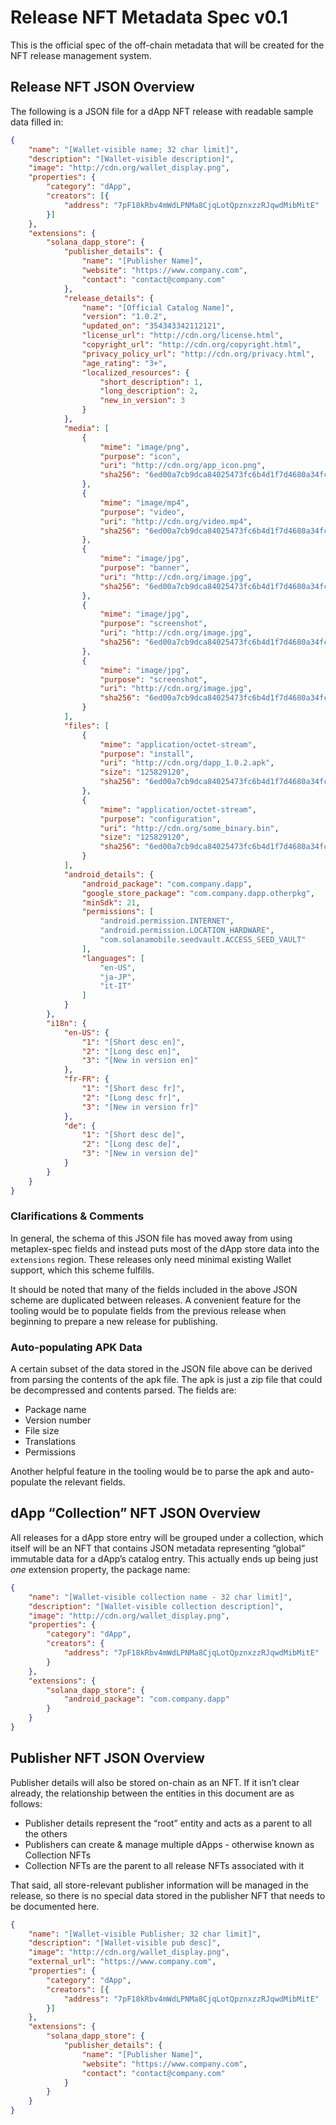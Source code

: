 # Release NFT Metadata Spec v0.1

This is the official spec of the off-chain metadata that will be created for the NFT release management system.

## Release NFT JSON Overview

The following is a JSON file for a dApp NFT release with readable sample data filled in:

```json
{
    "name": "[Wallet-visible name; 32 char limit]",
    "description": "[Wallet-visible description]",
    "image": "http://cdn.org/wallet_display.png",
    "properties": {
        "category": "dApp",
        "creators": [{
            "address": "7pF18kRbv4mWdLPNMa8CjqLotQpznxzzRJqwdMibMitE"
        }]
    },
    "extensions": {
        "solana_dapp_store": {
            "publisher_details": {
                "name": "[Publisher Name]",
                "website": "https://www.company.com",
                "contact": "contact@company.com"
            },
            "release_details": {
                "name": "[Official Catalog Name]",
                "version": "1.0.2",
                "updated_on": "354343342112121",
                "license_url": "http://cdn.org/license.html",
                "copyright_url": "http://cdn.org/copyright.html",
                "privacy_policy_url": "http://cdn.org/privacy.html",
                "age_rating": "3+",
                "localized_resources": {
                    "short_description": 1,
                    "long_description": 2,
                    "new_in_version": 3
                }
            },
            "media": [
                {
                    "mime": "image/png",
                    "purpose": "icon",
                    "uri": "http://cdn.org/app_icon.png",
                    "sha256": "6ed00a7cb9dca84025473fc6b4d1f7d4680a34fcda54432504b0cdeb5e27801b"
                },
                {
                    "mime": "image/mp4",
                    "purpose": "video",
                    "uri": "http://cdn.org/video.mp4",
                    "sha256": "6ed00a7cb9dca84025473fc6b4d1f7d4680a34fcda54432504b0cdeb5e27801b"
                },
                {
                    "mime": "image/jpg",
                    "purpose": "banner",
                    "uri": "http://cdn.org/image.jpg",
                    "sha256": "6ed00a7cb9dca84025473fc6b4d1f7d4680a34fcda54432504b0cdeb5e27801b"
                },
                {
                    "mime": "image/jpg",
                    "purpose": "screenshot",
                    "uri": "http://cdn.org/image.jpg",
                    "sha256": "6ed00a7cb9dca84025473fc6b4d1f7d4680a34fcda54432504b0cdeb5e27801b"
                },
                {
                    "mime": "image/jpg",
                    "purpose": "screenshot",
                    "uri": "http://cdn.org/image.jpg",
                    "sha256": "6ed00a7cb9dca84025473fc6b4d1f7d4680a34fcda54432504b0cdeb5e27801b"
                }
            ],
            "files": [
                {
                    "mime": "application/octet-stream",
                    "purpose": "install",
                    "uri": "http://cdn.org/dapp_1.0.2.apk",
                    "size": "125829120",
                    "sha256": "6ed00a7cb9dca84025473fc6b4d1f7d4680a34fcda54432504b0cdeb5e27801b"
                },
                {
                    "mime": "application/octet-stream",
                    "purpose": "configuration",
                    "uri": "http://cdn.org/some_binary.bin",
                    "size": "125829120",
                    "sha256": "6ed00a7cb9dca84025473fc6b4d1f7d4680a34fcda54432504b0cdeb5e27801b"
                }
            ],
            "android_details": {
                "android_package": "com.company.dapp",
                "google_store_package": "com.company.dapp.otherpkg",
                "minSdk": 21,
                "permissions": [
                    "android.permission.INTERNET",
                    "android.permission.LOCATION_HARDWARE",
                    "com.solanamobile.seedvault.ACCESS_SEED_VAULT"
                ],
                "languages": [
                    "en-US",
                    "ja-JP",
                    "it-IT"
                ]
            }
        },
        "i18n": {
            "en-US": {
                "1": "[Short desc en]",
                "2": "[Long desc en]",
                "3": "[New in version en]"
            },
            "fr-FR": {
                "1": "[Short desc fr]",
                "2": "[Long desc fr]",
                "3": "[New in version fr]"
            },
            "de": {
                "1": "[Short desc de]",
                "2": "[Long desc de]",
                "3": "[New in version de]"
            }
        }
    }
}
```

### Clarifications & Comments

In general, the schema of this JSON file has moved away from using metaplex-spec fields and instead puts most of the dApp store data into the `extensions` region. These releases only need minimal existing Wallet support, which this scheme fulfills.

It should be noted that many of the fields included in the above JSON scheme are duplicated between releases. A convenient feature for the tooling would be to populate fields from the previous release when beginning to prepare a new release for publishing.

### Auto-populating APK Data

A certain subset of the data stored in the JSON file above can be derived from parsing the contents of the apk file. The apk is just a zip file that could be decompressed and contents parsed. The fields are:

- Package name
- Version number
- File size
- Translations
- Permissions

Another helpful feature in the tooling would be to parse the apk and auto-populate the relevant fields. 

## dApp “Collection” NFT JSON Overview

All releases for a dApp store entry will be grouped under a collection, which itself will be an NFT that contains JSON metadata representing “global” immutable data for a dApp’s catalog entry. This actually ends up being just *one* extension property, the package name:

```json
{
    "name": "[Wallet-visible collection name - 32 char limit]",
    "description": "[Wallet-visible collection description]",
    "image": "http://cdn.org/wallet_display.png",
    "properties": {
        "category": "dApp",
        "creators": {
            "address": "7pF18kRbv4mWdLPNMa8CjqLotQpznxzzRJqwdMibMitE"
        }
    },
    "extensions": {
        "solana_dapp_store": {
            "android_package": "com.company.dapp"
        }
    }
}
```

## Publisher NFT JSON Overview

Publisher details will also be stored on-chain as an NFT. If it isn’t clear already, the relationship between the entities in this document are as follows:

- Publisher details represent the “root” entity and acts as a parent to all the others
- Publishers can create & manage multiple dApps - otherwise known as Collection NFTs
- Collection NFTs are the parent to all release NFTs associated with it

That said, all store-relevant publisher information will be managed in the release, so there is no special data stored in the publisher NFT that needs to be documented here. 

```json
{
    "name": "[Wallet-visible Publisher; 32 char limit]",
    "description": "[Wallet-visible pub desc]",
    "image": "http://cdn.org/wallet_display.png",
    "external_url": "https://www.company.com",
    "properties": {
        "category": "dApp",
        "creators": [{
            "address": "7pF18kRbv4mWdLPNMa8CjqLotQpznxzzRJqwdMibMitE"
        }]
    },
    "extensions": {
        "solana_dapp_store": {
            "publisher_details": {
                "name": "[Publisher Name]",
                "website": "https://www.company.com",
                "contact": "contact@company.com"
            }
        }
    }
}
```